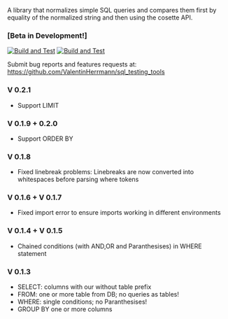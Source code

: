 A library that normalizes simple SQL queries and compares them first by equality of the normalized string and then using the cosette API. 



### [Beta in Development!]
 [![Build and Test](https://github.com/ValentinHerrmann/sql_testing_tools/actions/workflows/python-build.yml/badge.svg)](https://github.com/ValentinHerrmann/sql_testing_tools/actions/workflows/python-build.yml)
 [![Build and Test](https://github.com/ValentinHerrmann/sql_testing_tools/actions/workflows/python-unittests.yml/badge.svg)](https://github.com/ValentinHerrmann/sql_testing_tools/actions/workflows/python-unittests.yml)

Submit bug reports and features requests at: https://github.com/ValentinHerrmann/sql_testing_tools

### V 0.2.1
- Support LIMIT
  
### V 0.1.9 + 0.2.0
- Support ORDER BY

### V 0.1.8
- Fixed linebreak problems: Linebreaks are now converted into whitespaces before parsing where tokens

### V 0.1.6 + V 0.1.7
- Fixed import error to ensure imports working in different environments

### V 0.1.4 + V 0.1.5
- Chained conditions (with AND,OR and Paranthesises) in WHERE statement

### V 0.1.3
- SELECT: columns with our without table prefix
- FROM: one or more table from DB; no queries as tables!
- WHERE: single conditions; no Paranthesises!
- GROUP BY one or more columns

